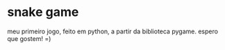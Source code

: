 # snake game
meu primeiro jogo, feito em python, a partir da biblioteca pygame. 
espero que gostem! =)
